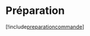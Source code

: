 # Préparation

[!include[preparationcommande](preparation.preparationcommande.autogen.md)]


























































